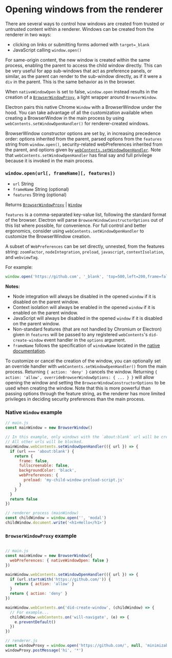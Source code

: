 # Opening windows from the renderer

There are several ways to control how windows are created from trusted or
untrusted content within a renderer. Windows can be created from the renderer in two ways:

* clicking on links or submitting forms adorned with `target=_blank`
* JavaScript calling `window.open()`

For same-origin content, the new window is created within the same process,
enabling the parent to access the child window directly. This can be very
useful for app sub-windows that act as preference panels, or similar, as the
parent can render to the sub-window directly, as if it were a `div` in the
parent. This is the same behavior as in the browser.

When `nativeWindowOpen` is set to false, `window.open` instead results in the
creation of a [`BrowserWindowProxy`](browser-window-proxy.md), a light wrapper
around `BrowserWindow`.

Electron pairs this native Chrome `Window` with a BrowserWindow under the hood.
You can take advantage of all the customization available when creating a
BrowserWindow in the main process by using `webContents.setWindowOpenHandler()`
for renderer-created windows.

BrowserWindow constructor options are set by, in increasing precedence
order: options inherited from the parent, parsed options
from the `features` string from `window.open()`, security-related webPreferences
inherited from the parent, and options given by
[`webContents.setWindowOpenHandler`](web-contents.md#contentssetwindowopenhandlerhandler).
Note that `webContents.setWindowOpenHandler` has final say and full privilege
because it is invoked in the main process.

### `window.open(url[, frameName][, features])`

* `url` String
* `frameName` String (optional)
* `features` String (optional)

Returns [`BrowserWindowProxy`](browser-window-proxy.md) | [`Window`](https://developer.mozilla.org/en-US/docs/Web/API/Window)

`features` is a comma-separated key-value list, following the standard format of
the browser. Electron will parse `BrowserWindowConstructorOptions` out of this
list where possible, for convenience. For full control and better ergonomics,
consider using `webContents.setWindowOpenHandler` to customize the
BrowserWindow creation.

A subset of `WebPreferences` can be set directly,
unnested, from the features string: `zoomFactor`, `nodeIntegration`, `preload`,
`javascript`, `contextIsolation`, and `webviewTag`.

For example:

```js
window.open('https://github.com', '_blank', 'top=500,left=200,frame=false,nodeIntegration=no')
```

**Notes:**

* Node integration will always be disabled in the opened `window` if it is
  disabled on the parent window.
* Context isolation will always be enabled in the opened `window` if it is
  enabled on the parent window.
* JavaScript will always be disabled in the opened `window` if it is disabled on
  the parent window.
* Non-standard features (that are not handled by Chromium or Electron) given in
  `features` will be passed to any registered `webContents`'s
  `did-create-window` event handler in the `options` argument.
* `frameName` follows the specification of `windowName` located in the [native documentation](https://developer.mozilla.org/en-US/docs/Web/API/Window/open#parameters).

To customize or cancel the creation of the window, you can optionally set an
override handler with `webContents.setWindowOpenHandler()` from the main
process. Returning `{ action: 'deny' }` cancels the window. Returning `{
action: 'allow', overrideBrowserWindowOptions: { ... } }` will allow opening
the window and setting the `BrowserWindowConstructorOptions` to be used when
creating the window. Note that this is more powerful than passing options
through the feature string, as the renderer has more limited privileges in
deciding security preferences than the main process.

### Native `Window` example

```javascript
// main.js
const mainWindow = new BrowserWindow()

// In this example, only windows with the `about:blank` url will be created.
// All other urls will be blocked.
mainWindow.webContents.setWindowOpenHandler(({ url }) => {
  if (url === 'about:blank') {
    return {
      frame: false,
      fullscreenable: false,
      backgroundColor: 'black',
      webPreferences: {
        preload: 'my-child-window-preload-script.js'
      }
    }
  }
  return false
})
```

```javascript
// renderer process (mainWindow)
const childWindow = window.open('', 'modal')
childWindow.document.write('<h1>Hello</h1>')
```

### `BrowserWindowProxy` example

```javascript

// main.js
const mainWindow = new BrowserWindow({
  webPreferences: { nativeWindowOpen: false }
})

mainWindow.webContents.setWindowOpenHandler(({ url }) => {
  if (url.startsWith('https://github.com/')) {
    return { action: 'allow' }
  }
  return { action: 'deny' }
})

mainWindow.webContents.on('did-create-window', (childWindow) => {
  // For example...
  childWindow.webContents.on('will-navigate', (e) => {
    e.preventDefault()
  })
})
```

```javascript
// renderer.js
const windowProxy = window.open('https://github.com/', null, 'minimizable=false')
windowProxy.postMessage('hi', '*')
```
